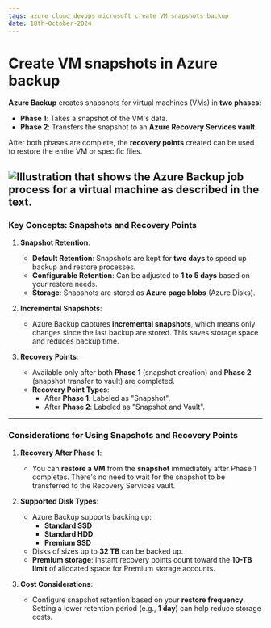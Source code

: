 ```yaml
---
tags: azure cloud devops microsoft create VM snapshots backup
date: 18th-October-2024
---
```


# Create VM snapshots in Azure backup

**Azure Backup** creates snapshots for virtual machines (VMs) in **two phases**:

- **Phase 1**: Takes a snapshot of the VM's data.
- **Phase 2**: Transfers the snapshot to an **Azure Recovery Services vault**.

After both phases are complete, the **recovery points** created can be used to restore the entire VM or specific files.

![Illustration that shows the Azure Backup job process for a virtual machine as described in the text.](https://learn.microsoft.com/en-us/training/wwl-azure/configure-virtual-machine-backups/media/virtual-machine-snapshot-aeddf5a2.png)
---

### **Key Concepts: Snapshots and Recovery Points**

1. **Snapshot Retention**:
    
    - **Default Retention**: Snapshots are kept for **two days** to speed up backup and restore processes.
    - **Configurable Retention**: Can be adjusted to **1 to 5 days** based on your restore needs.
    - **Storage**: Snapshots are stored as **Azure page blobs** (Azure Disks).
2. **Incremental Snapshots**:
    
    - Azure Backup captures **incremental snapshots**, which means only changes since the last backup are stored. This saves storage space and reduces backup time.
3. **Recovery Points**:
    
    - Available only after both **Phase 1** (snapshot creation) and **Phase 2** (snapshot transfer to vault) are completed.
    - **Recovery Point Types**:
        - After **Phase 1**: Labeled as "Snapshot".
        - After **Phase 2**: Labeled as "Snapshot and Vault".

---

### **Considerations for Using Snapshots and Recovery Points**

1. **Recovery After Phase 1**:
    
    - You can **restore a VM** from the **snapshot** immediately after Phase 1 completes. There's no need to wait for the snapshot to be transferred to the Recovery Services vault.
2. **Supported Disk Types**:
    
    - Azure Backup supports backing up:
        - **Standard SSD**
        - **Standard HDD**
        - **Premium SSD**
    - Disks of sizes up to **32 TB** can be backed up.
    - **Premium storage**: Instant recovery points count toward the **10-TB limit** of allocated space for Premium storage accounts.
3. **Cost Considerations**:
    
    - Configure snapshot retention based on your **restore frequency**. Setting a lower retention period (e.g., **1 day**) can help reduce storage costs.